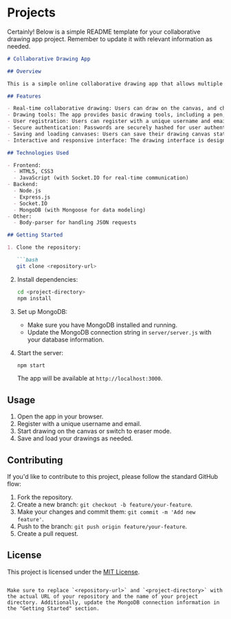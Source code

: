# Projects
Certainly! Below is a simple README template for your collaborative drawing app project. Remember to update it with relevant information as needed.

```markdown
# Collaborative Drawing App

## Overview

This is a simple online collaborative drawing app that allows multiple users to draw on a shared canvas in real-time. Users can also register, log in, and save their drawings for future sessions.

## Features

- Real-time collaborative drawing: Users can draw on the canvas, and changes are synchronized in real-time with all connected users.
- Drawing tools: The app provides basic drawing tools, including a pen, eraser, and color selection.
- User registration: Users can register with a unique username and email.
- Secure authentication: Passwords are securely hashed for user authentication.
- Saving and loading canvases: Users can save their drawing canvas state and retrieve it for future sessions.
- Interactive and responsive interface: The drawing interface is designed to be interactive and responsive.

## Technologies Used

- Frontend:
  - HTML5, CSS3
  - JavaScript (with Socket.IO for real-time communication)
- Backend:
  - Node.js
  - Express.js
  - Socket.IO
  - MongoDB (with Mongoose for data modeling)
- Other:
  - Body-parser for handling JSON requests

## Getting Started

1. Clone the repository:

   ```bash
   git clone <repository-url>
   ```

2. Install dependencies:

   ```bash
   cd <project-directory>
   npm install
   ```

3. Set up MongoDB:

   - Make sure you have MongoDB installed and running.
   - Update the MongoDB connection string in `server/server.js` with your database information.

4. Start the server:

   ```bash
   npm start
   ```

   The app will be available at `http://localhost:3000`.

## Usage

1. Open the app in your browser.
2. Register with a unique username and email.
3. Start drawing on the canvas or switch to eraser mode.
4. Save and load your drawings as needed.

## Contributing

If you'd like to contribute to this project, please follow the standard GitHub flow:

1. Fork the repository.
2. Create a new branch: `git checkout -b feature/your-feature`.
3. Make your changes and commit them: `git commit -m 'Add new feature'`.
4. Push to the branch: `git push origin feature/your-feature`.
5. Create a pull request.

## License

This project is licensed under the [MIT License](LICENSE).

```

Make sure to replace `<repository-url>` and `<project-directory>` with the actual URL of your repository and the name of your project directory. Additionally, update the MongoDB connection information in the "Getting Started" section.
